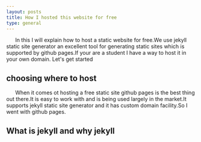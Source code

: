 ```yaml
---
layout: posts
title: How I hosted this website for free
type: general
---
```

&nbsp;&nbsp;&nbsp;&nbsp;&nbsp;&nbsp;In this I will explain how to host a static website for free.We use jekyll static site generator an excellent tool for generating static sites which is supported by github pages.If your are a student I have a way to host it in your own domain. Let's get started

## choosing where to host

&nbsp;&nbsp;&nbsp;&nbsp;&nbsp;&nbsp;When it comes ot hosting a free static site github pages is the best thing out there.It is easy to work with and is being used largely in the market.It supports jekyll static site generator and it has custom domain facility.So I went with github pages.

## What is jekyll and why jekyll
